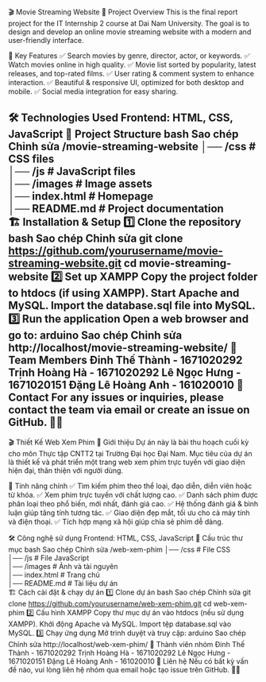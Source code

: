 🎬 Movie Streaming Website
📌 Project Overview
This is the final report project for the IT Internship 2 course at Dai Nam University. The goal is to design and develop an online movie streaming website with a modern and user-friendly interface.

🚀 Key Features
✅ Search movies by genre, director, actor, or keywords.
✅ Watch movies online in high quality.
✅ Movie list sorted by popularity, latest releases, and top-rated films.
✅ User rating & comment system to enhance interaction.
✅ Beautiful & responsive UI, optimized for both desktop and mobile.
✅ Social media integration for easy sharing.

🛠️ Technologies Used
Frontend: HTML, CSS, JavaScript
📂 Project Structure
bash
Sao chép
Chỉnh sửa
/movie-streaming-website
│── /css                 # CSS files  
│── /js                  # JavaScript files  
│── /images              # Image assets  
│── index.html           # Homepage  
│── README.md            # Project documentation  
🏗️ Installation & Setup
1️⃣ Clone the repository
bash
Sao chép
Chỉnh sửa
git clone https://github.com/yourusername/movie-streaming-website.git
cd movie-streaming-website
2️⃣ Set up XAMPP
Copy the project folder to htdocs (if using XAMPP).
Start Apache and MySQL.
Import the database.sql file into MySQL.
3️⃣ Run the application
Open a web browser and go to:
arduino
Sao chép
Chỉnh sửa
http://localhost/movie-streaming-website/
🤝 Team Members
Đinh Thế Thành - 1671020292
Trịnh Hoàng Hà - 1671020292
Lê Ngọc Hưng - 1671020151
Đặng Lê Hoàng Anh - 161020010
📢 Contact
For any issues or inquiries, please contact the team via email or create an issue on GitHub. 🚀🎥
-----------------------------------------------------------------------------------------------------------------------------------------------------------------------------------------------------------------------------------------------------------------------
🎬 Thiết Kế Web Xem Phim
📌 Giới thiệu
Dự án này là bài thu hoạch cuối kỳ cho môn Thực tập CNTT2 tại Trường Đại học Đại Nam. Mục tiêu của dự án là thiết kế và phát triển một trang web xem phim trực tuyến với giao diện hiện đại, thân thiện với người dùng.

🚀 Tính năng chính
✅ Tìm kiếm phim theo thể loại, đạo diễn, diễn viên hoặc từ khóa.
✅ Xem phim trực tuyến với chất lượng cao.
✅ Danh sách phim được phân loại theo phổ biến, mới nhất, đánh giá cao.
✅ Hệ thống đánh giá & bình luận giúp tăng tính tương tác.
✅ Giao diện đẹp mắt, tối ưu cho cả máy tính và điện thoại.
✅ Tích hợp mạng xã hội giúp chia sẻ phim dễ dàng.

🛠️ Công nghệ sử dụng
Frontend: HTML, CSS, JavaScript
📂 Cấu trúc thư mục
bash
Sao chép
Chỉnh sửa
/web-xem-phim
│── /css                 # File CSS  
│── /js                  # File JavaScript  
│── /images              # Ảnh và tài nguyên  
│── index.html           # Trang chủ  
│── README.md            # Tài liệu dự án  
🏗️ Cách cài đặt & chạy dự án
1️⃣ Clone dự án
bash
Sao chép
Chỉnh sửa
git clone https://github.com/yourusername/web-xem-phim.git
cd web-xem-phim
2️⃣ Cấu hình XAMPP
Copy thư mục dự án vào htdocs (nếu sử dụng XAMPP).
Khởi động Apache và MySQL.
Import tệp database.sql vào MySQL.
3️⃣ Chạy ứng dụng
Mở trình duyệt và truy cập:
arduino
Sao chép
Chỉnh sửa
http://localhost/web-xem-phim/
🤝 Thành viên nhóm
Đinh Thế Thành - 1671020292
Trịnh Hoàng Hà - 1671020292
Lê Ngọc Hưng - 1671020151
Đặng Lê Hoàng Anh - 161020010
📢 Liên hệ
Nếu có bất kỳ vấn đề nào, vui lòng liên hệ nhóm qua email hoặc tạo issue trên GitHub. 🚀🎥
